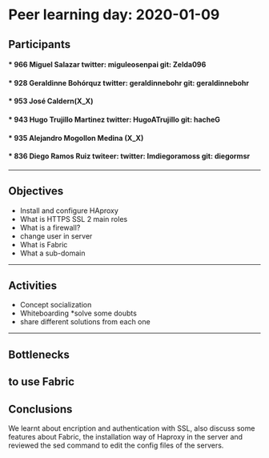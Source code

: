 # Peer learning day: 2020-01-09

## Participants

#### * 966 Miguel Salazar twitter: miguleosenpai git: Zelda096   
#### * 928 Geraldinne Bohórquz twitter: geraldinnebohr git: geraldinnebohr   
#### * 953 José Caldern(X_X)
#### * 943 Hugo Trujillo Martinez twitter: HugoATrujillo git: hacheG
#### * 935 Alejandro Mogollon Medina (X_X)
#### * 836 Diego Ramos Ruiz twiteer: twitter: Imdiegoramoss git: diegormsr
---
## Objectives
* Install and configure HAproxy
* What is HTTPS SSL 2 main roles
* What is a firewall?
* change user in server
* What is Fabric
* What a sub-domain
---
## Activities
* Concept socialization
* Whiteboarding
*solve some doubts
* share different solutions from each one
---
## Bottlenecks
to use Fabric
---
## Conclusions
We learnt about encription and authentication with SSL, also discuss some features about Fabric, the installation way of Haproxy in the server and reviewed the sed command to edit the config files of the servers.
